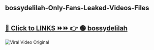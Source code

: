 
 ## bossydelilah-Only-Fans-Leaked-Videos-Files

# <h2><a href="https://mediaupload.pro?bossydelilah">🔗 Click to LINKS ⏩⏩ 👉 🟢 bossydelilah </a></h2>

<a href="https://mediaupload.pro?bossydelilah" rel="nofollow" data-target="animated-image.originalLink"><img src="https://i.ibb.co.com/xMMVF88/686577567.gif" alt="Viral Video Original" style="max-width: 100%; display: inline-block;" data-target="animated-image.originalImage"></a>